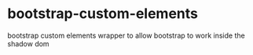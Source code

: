 # bootstrap-custom-elements
bootstrap custom elements wrapper to allow bootstrap to work inside the shadow dom
